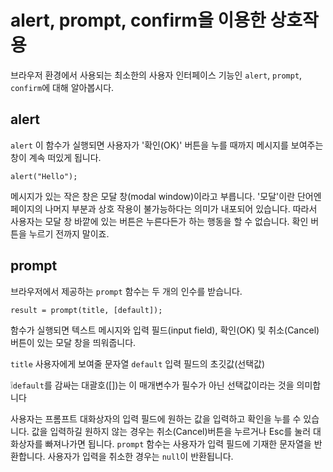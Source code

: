 # alert, prompt, confirm을 이용한 상호작용
브라우저 환경에서 사용되는 최소한의 사용자 인터페이스 기능인 `alert`, `prompt`, `confirm`에 대해 알아봅시다.


## alert
`alert` 이 함수가 실행되면 사용자가 '확인(OK)' 버튼을 누를 때까지 메시지를 보여주는 창이 계속 떠있게 됩니다.
```
alert("Hello");
```
메시지가 있는 작은 창은 모달 창(modal window)이라고 부릅니다. '모달'이란 단어엔 페이지의 나머지 부분과 상호 작용이 불가능하다는 의미가 내포되어 있습니다. 따라서 사용자는 모달 창 바깥에 있는 버튼은 누른다든가 하는 행동을 할 수 없습니다. 확인 버튼을 누르기 전까지 말이죠.


## prompt
브라우저에서 제공하는 `prompt` 함수는 두 개의 인수를 받습니다.
```
result = prompt(title, [default]);
```
함수가 실행되면 텍스트 메시지와 입력 필드(input field), 확인(OK) 및 취소(Cancel)버튼이 있는 모달 창을 띄워줍니다.

`title`
사용자에게 보여줄 문자열
`default`
입력 필드의 초깃값(선택값)

❕`default`를 감싸는 대괄호([])는 이 매개변수가 필수가 아닌 선택값이라는 것을 의미합니다

사용자는 프롬프트 대화상자의 입력 필드에 원하는 값을 입력하고 확인을 누를 수 있습니다. 값을 입력하길 원하지 않는 경우는 취소(Cancel)버튼을 누르거나 Esc를 눌러 대화상자를 빠져나가면 됩니다.
`prompt` 함수는 사용자가 입력 필드에 기재한 문자열을 반환합니다. 사용자가 입력을 취소한 경우는 `null`이 반환됩니다.
